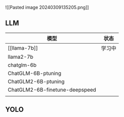 
![[Pasted image 20240309135205.png]]

## LLM
| 模型                             | 状态  |
| ------------------------------ | --- |
| [[llama-7b]]                   | 学习中 |
| llama2-7b                      |     |
| chatglm-6b                     |     |
| ChatGLM-6B-ptuning             |     |
| ChatGLM2-6B-ptuning            |     |
| ChatGLM2-6B-finetune-deepspeed |     |
|                                |     |

## YOLO
